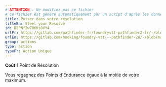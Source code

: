 ```yaml
---
# ATTENTION : Ne modifiez pas ce fichier
# Ce fichier est généré automatiquement par un script d'après les données du module Foundry VTT officiel et de sa traduction
title: Puiser dans votre résolution
titleEn: Steel your Resolve
id: D2PNfIw7U6Ks0VY4
urlFr: https://gitlab.com/pathfinder-fr/foundryvtt-pathfinder2-fr/-/blob/master/data/classes/D2PNfIw7U6Ks0VY4.htm
urlEn: https://gitlab.com/hooking/foundry-vtt---pathfinder-2e/-/blob/master/packs/data/classes.db/steel-your-resolve.json
group: actions
type: action
typeFr: Action Unique
---
```

**Coût** 1 Point de Résolution

Vous regagnez des Points d'Endurance égaux à la moitié de votre maximum.


